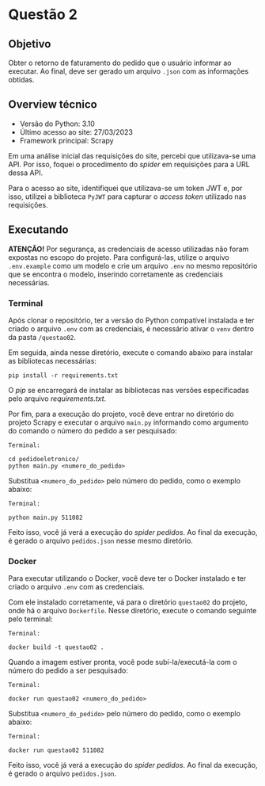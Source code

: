 # Questão 2

## Objetivo
Obter o retorno de faturamento do pedido que o usuário informar ao executar.
Ao final, deve ser gerado um arquivo `.json` com as informações obtidas.

## Overview técnico
- Versão do Python: 3.10
- Último acesso ao site: 27/03/2023
- Framework principal: Scrapy

Em uma análise inicial das requisições do site, percebi que utilizava-se uma
API. Por isso, foquei o procedimento do _spider_ em requisições para a URL
dessa API.

Para o acesso ao site, identifiquei que utilizava-se um token JWT e, por isso,
utilizei a biblioteca `PyJWT` para capturar o _access token_ utilizado nas
requisições.

## Executando

**ATENÇÃO!** Por segurança, as credenciais de acesso utilizadas não foram
expostas no escopo do projeto. Para configurá-las, utilize o arquivo `.env.example`
como um modelo e crie um arquivo `.env` no mesmo repositório que se encontra o
modelo, inserindo corretamente as credenciais necessárias. 

### Terminal
Após clonar o repositório, ter a versão do Python compatível instalada e ter
criado o arquivo `.env` com as credenciais, é necessário ativar o `venv`
dentro da pasta `/questao02`.

Em seguida, ainda nesse diretório, execute o comando abaixo para
instalar as bibliotecas necessárias:

```
pip install -r requirements.txt
```

O _pip_ se encarregará de instalar as bibliotecas nas versões especificadas
pelo arquivo _requirements.txt_.

Por fim, para a execução do projeto, você deve entrar no diretório do projeto
Scrapy e executar o arquivo `main.py` informando como argumento do comando o
número do pedido a ser pesquisado:

```
Terminal:

cd pedidoeletronico/
python main.py <numero_do_pedido>
```

Substitua `<numero_do_pedido>` pelo número do pedido, como o exemplo abaixo:

```
Terminal:

python main.py 511082
```

Feito isso, você já verá a execução do _spider pedidos_. Ao final da execução,
é gerado o arquivo `pedidos.json` nesse mesmo diretório.

### Docker
Para executar utilizando o Docker, você deve ter o Docker instalado e ter
criado o arquivo `.env` com as credenciais.

Com ele instalado corretamente, vá para o diretório `questao02` do projeto,
onde há o arquivo `Dockerfile`. Nesse diretório, execute o comando
seguinte pelo terminal:

```
Terminal:

docker build -t questao02 .
```

Quando a imagem estiver pronta, você pode subí-la/executá-la com o número do
pedido a ser pesquisado:

```
Terminal:

docker run questao02 <numero_do_pedido>
```

Substitua `<numero_do_pedido>` pelo número do pedido, como o exemplo abaixo:

```
Terminal:

docker run questao02 511082
```

Feito isso, você já verá a execução do _spider pedidos_. Ao final da execução,
é gerado o arquivo `pedidos.json`.